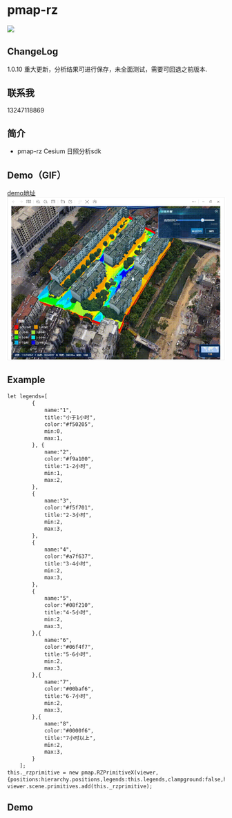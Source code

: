 # pmap-rz
 <a href="">
    <img src="https://img.shields.io/npm/v/pmap-cesium.svg">
  </a>

## ChangeLog
1.0.10 重大更新，分析结果可进行保存，未全面测试，需要可回退之前版本.


## 联系我
13247118869

## 简介

* pmap-rz
Cesium 日照分析sdk

## Demo（GIF）
 <a href="https://ponggis.xyz:8070/static/pmap-rz.gif">
   demo地址
 </a>
<img src="20230313113446.png">


## Example
```
let legends=[
        {
            name:"1",
            title:"小于1小时",
            color:"#f50205",
            min:0,
            max:1,
        }, {
            name:"2",
            color:"#f9a100",
            title:"1-2小时",
            min:1,
            max:2,
        },
        {
            name:"3",
            color:"#f5f701",
            title:"2-3小时",
            min:2,
            max:3,
        },
        {
            name:"4",
            color:"#a7f637",
            title:"3-4小时",
            min:2,
            max:3,
        },
        {
            name:"5",
            color:"#08f210",
            title:"4-5小时",
            min:2,
            max:3,
        },{
            name:"6",
            color:"#06f4f7",
            title:"5-6小时",
            min:2,
            max:3,
        },{
            name:"7",
            color:"#00baf6",
            title:"6-7小时",
            min:2,
            max:3,
        },{
            name:"8",
            color:"#0000f6",
            title:"7小时以上",
            min:2,
            max:3,
        }
    ];
this._rzprimitive = new pmap.RZPrimitiveX(viewer,{positions:hierarchy.positions,legends:this.legends,clampground:false,height:30});
viewer.scene.primitives.add(this._rzprimitive);
```


## Demo






